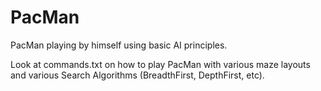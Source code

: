 # PacMan
PacMan playing by himself using basic AI principles.

Look at commands.txt on how to play PacMan with various maze layouts and various Search Algorithms (BreadthFirst, DepthFirst, etc).
